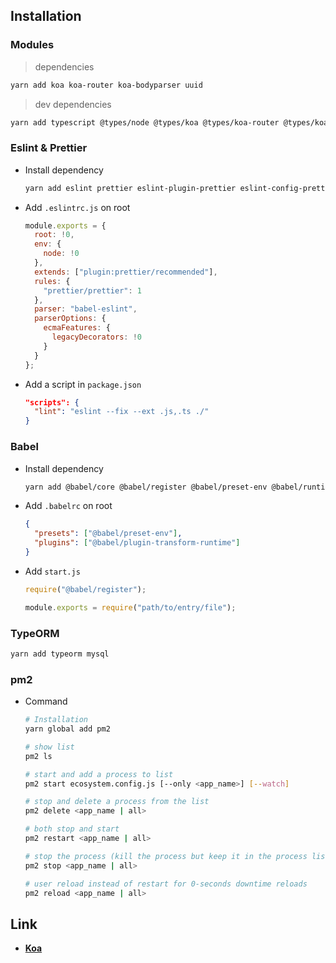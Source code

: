 ## Installation

### Modules

> dependencies

```sh
yarn add koa koa-router koa-bodyparser uuid
```

> dev dependencies

```sh
yarn add typescript @types/node @types/koa @types/koa-router @types/koa-bodyparser @types/uuid rimraf nodemon ts-node cross-env -D
```

### Eslint & Prettier

- Install dependency

  ```sh
  yarn add eslint prettier eslint-plugin-prettier eslint-config-prettier babel-eslint -D
  ```

- Add `.eslintrc.js` on root

  ```js
  module.exports = {
    root: !0,
    env: {
      node: !0
    },
    extends: ["plugin:prettier/recommended"],
    rules: {
      "prettier/prettier": 1
    },
    parser: "babel-eslint",
    parserOptions: {
      ecmaFeatures: {
        legacyDecorators: !0
      }
    }
  };
  ```

- Add a script in `package.json`

  ```json
  "scripts": {
    "lint": "eslint --fix --ext .js,.ts ./"
  }
  ```

### Babel

- Install dependency

  ```sh
  yarn add @babel/core @babel/register @babel/preset-env @babel/runtime @babel/plugin-transform-runtime -D
  ```

- Add `.babelrc` on root

  ```json
  {
    "presets": ["@babel/preset-env"],
    "plugins": ["@babel/plugin-transform-runtime"]
  }
  ```

- Add `start.js`

  ```js
  require("@babel/register");

  module.exports = require("path/to/entry/file");
  ```

### TypeORM

```sh
yarn add typeorm mysql
```

### pm2

- Command

  ```sh
  # Installation
  yarn global add pm2

  # show list
  pm2 ls

  # start and add a process to list
  pm2 start ecosystem.config.js [--only <app_name>] [--watch]

  # stop and delete a process from the list
  pm2 delete <app_name | all>

  # both stop and start
  pm2 restart <app_name | all>

  # stop the process (kill the process but keep it in the process list)
  pm2 stop <app_name | all>

  # user reload instead of restart for 0-seconds downtime reloads
  pm2 reload <app_name | all>
  ```

## Link

- [**Koa**](https://koajs.com/)

